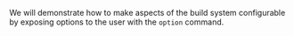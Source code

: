 We will demonstrate how to make aspects of the build system configurable by
exposing options to the user with the `option` command.
